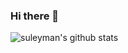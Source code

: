 ### Hi there 👋

![suleyman's github stats](https://github-readme-stats.vercel.app/api?username=suleyman&show_icons=true&theme=radical)

